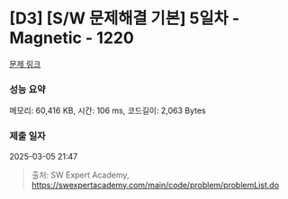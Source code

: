 # [D3] [S/W 문제해결 기본] 5일차 - Magnetic - 1220 

[문제 링크](https://swexpertacademy.com/main/code/problem/problemDetail.do?contestProbId=AV14hwZqABsCFAYD) 

### 성능 요약

메모리: 60,416 KB, 시간: 106 ms, 코드길이: 2,063 Bytes

### 제출 일자

2025-03-05 21:47



> 출처: SW Expert Academy, https://swexpertacademy.com/main/code/problem/problemList.do